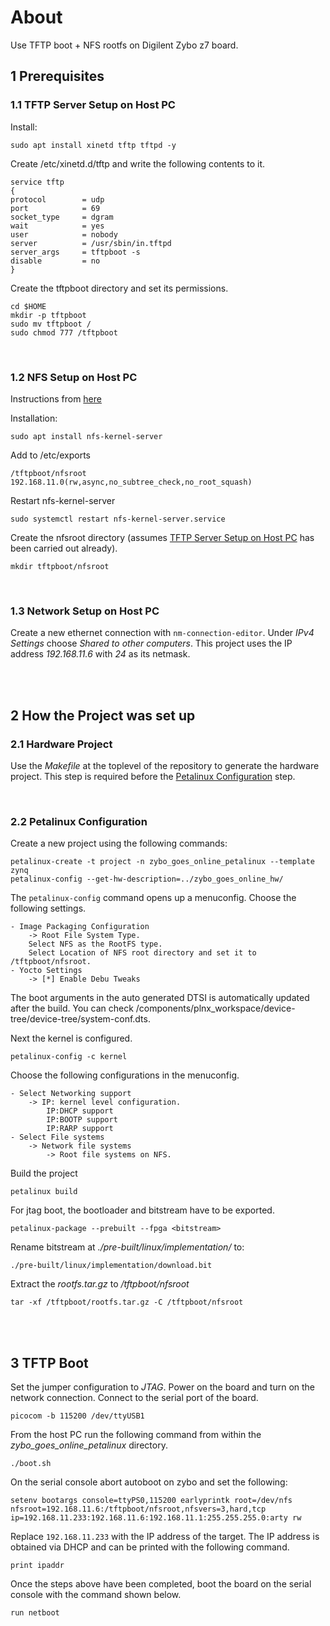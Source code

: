 # About

Use TFTP boot + NFS rootfs on Digilent Zybo z7 board.

## 1 Prerequisites
### 1.1 TFTP Server Setup on Host PC

Install:

```
sudo apt install xinetd tftp tftpd -y
```

Create /etc/xinetd.d/tftp and write the following contents to it.

```
service tftp
{
protocol        = udp
port            = 69
socket_type     = dgram
wait            = yes
user            = nobody
server          = /usr/sbin/in.tftpd
server_args     = tftpboot -s
disable         = no
}
```

Create the tftpboot directory and set its permissions.

```
cd $HOME
mkdir -p tftpboot
sudo mv tftpboot /
sudo chmod 777 /tftpboot
```

<br>

### 1.2 NFS Setup on Host PC

Instructions from [here](https://ubuntu.com/server/docs/service-nfs)

Installation:

```
sudo apt install nfs-kernel-server
```

Add to /etc/exports

```
/tftpboot/nfsroot 192.168.11.0(rw,async,no_subtree_check,no_root_squash)
```

Restart nfs-kernel-server

```
sudo systemctl restart nfs-kernel-server.service
```

Create the nfsroot directory (assumes [TFTP Server Setup on Host PC](#11-tftp-server-setup-on-host-pc) has been carried out already).

```
mkdir tftpboot/nfsroot
```

<br>

### 1.3 Network Setup on Host PC

Create a new ethernet connection with `nm-connection-editor`.
Under *IPv4 Settings* choose *Shared to other computers*.
This project uses the IP address *192.168.11.6* with *24* as its netmask.

<br>
<br>

## 2 How the Project was set up
### 2.1 Hardware Project

Use the *Makefile* at the toplevel of the repository to generate the hardware project.
This step is required before the [Petalinux Configuration](#22-petalinux-configuration) step.

<br>

### 2.2 Petalinux Configuration

Create a new project using the following commands:

```
petalinux-create -t project -n zybo_goes_online_petalinux --template zynq
petalinux-config --get-hw-description=../zybo_goes_online_hw/
```

The `petalinux-config` command opens up a menuconfig.
Choose the following settings.

```
- Image Packaging Configuration
    -> Root File System Type.
    Select NFS as the RootFS type.
    Select Location of NFS root directory and set it to /tftpboot/nfsroot.
- Yocto Settings
    -> [*] Enable Debu Tweaks
```

The boot arguments in the auto generated DTSI is automatically updated after the build. You can check <plnx-proj-root>/components/plnx_workspace/device-tree/device-tree/system-conf.dts.

Next the kernel is configured.

```
petalinux-config -c kernel
```

Choose the following configurations in the menuconfig.

```
- Select Networking support
    -> IP: kernel level configuration.
        IP:DHCP support
        IP:BOOTP support
        IP:RARP support
- Select File systems
    -> Network file systems
        -> Root file systems on NFS.
```

Build the project

```
petalinux build
```

For jtag boot, the bootloader and bitstream have to be exported.

```
petalinux-package --prebuilt --fpga <bitstream>
```

Rename bitstream at *./pre-built/linux/implementation/* to:

```
./pre-built/linux/implementation/download.bit
```

Extract the *rootfs.tar.gz* to */tftpboot/nfsroot*

```
tar -xf /tftpboot/rootfs.tar.gz -C /tftpboot/nfsroot
```

<br>
<br>

## 3 TFTP Boot

Set the jumper configuration to *JTAG*.
Power on the board and turn on the network connection.
Connect to the serial port of the board.

```
picocom -b 115200 /dev/ttyUSB1
```

From the host PC run the following command from within the *zybo_goes_online_petalinux* directory.

```
./boot.sh
```

On the serial console abort autoboot on zybo and set the following:
```
setenv bootargs console=ttyPS0,115200 earlyprintk root=/dev/nfs nfsroot=192.168.11.6:/tftpboot/nfsroot,nfsvers=3,hard,tcp ip=192.168.11.233:192.168.11.6:192.168.11.1:255.255.255.0:arty rw
```

Replace `192.168.11.233` with the IP address of the target.
The IP address is obtained via DHCP and can be printed with the following command.

```
print ipaddr
```

Once the steps above have been completed, boot the board on the serial console with the command shown below.

```
run netboot
```